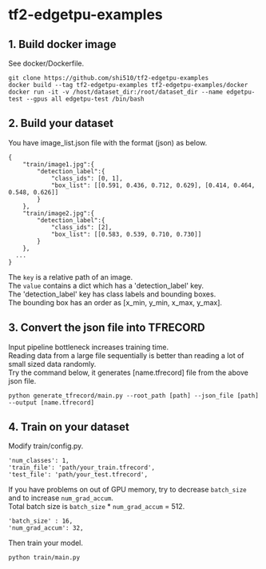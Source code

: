 # tf2-edgetpu-examples

## 1. Build docker image
See docker/Dockerfile.  
```
git clone https://github.com/shi510/tf2-edgetpu-examples
docker build --tag tf2-edgetpu-examples tf2-edgetpu-examples/docker
docker run -it -v /host/dataset_dir:/root/dataset_dir --name edgetpu-test --gpus all edgetpu-test /bin/bash
```

## 2. Build your dataset
You have image_list.json file with the format (json) as below.  
```
{
    "train/image1.jpg":{
        "detection_label":{
            "class_ids": [0, 1],
            "box_list": [[0.591, 0.436, 0.712, 0.629], [0.414, 0.464, 0.548, 0.626]]
        }
    },
    "train/image2.jpg":{
        "detection_label":{
            "class_ids": [2],
            "box_list": [[0.583, 0.539, 0.710, 0.730]]
        }
    },
  ...
}
```
The `key` is a relative path of an image.   
The `value` contains a dict which has a 'detection_label' key.  
The 'detection_label' key has class labels and bounding boxes.  
The bounding box has an order as [x_min, y_min, x_max, y_max].  

## 3. Convert the json file into TFRECORD
Input pipeline bottleneck increases training time.  
Reading data from a large file sequentially is better than reading a lot of small sized data randomly.  
Try the command below, it generates [name.tfrecord] file from the above json file.  
```
python generate_tfrecord/main.py --root_path [path] --json_file [path] --output [name.tfrecord]
```

## 4. Train on your dataset
Modify train/config.py.  
```
'num_classes': 1,
'train_file': 'path/your_train.tfrecord',
'test_file': 'path/your_test.tfrecord',
```
If you have problems on out of GPU memory, try to decrease `batch_size` and to increase `num_grad_accum`.  
Total batch size is `batch_size` * `num_grad_accum` = 512.  
```
'batch_size' : 16,
'num_grad_accum': 32,
```
Then train your model.  
```
python train/main.py
```

